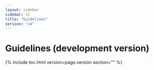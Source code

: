 ```yaml
---
layout: sidebar
sidebar: s1
title: "Guidelines"
version: "v4"
---
```

<h1>Guidelines (development version)</h1>

{% include toc.html version=page.version section="" %}